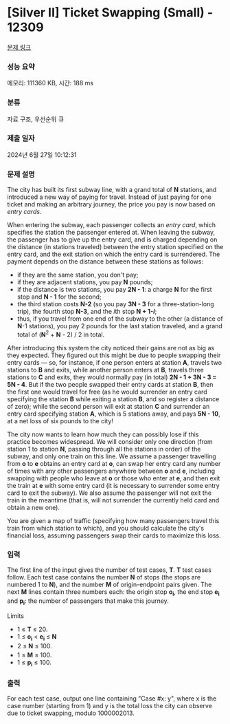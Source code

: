 # [Silver II] Ticket Swapping (Small) - 12309 

[문제 링크](https://www.acmicpc.net/problem/12309) 

### 성능 요약

메모리: 111360 KB, 시간: 188 ms

### 분류

자료 구조, 우선순위 큐

### 제출 일자

2024년 6월 27일 10:12:31

### 문제 설명

<p>The city has built its first subway line, with a grand total of <strong>N</strong> stations, and introduced a new way of paying for travel. Instead of just paying for one ticket and making an arbitrary journey, the price you pay is now based on <em>entry cards</em>.</p>

<p>When entering the subway, each passenger collects an <em>entry card</em>, which specifies the station the passenger entered at. When leaving the subway, the passenger has to give up the entry card, and is charged depending on the distance (in stations traveled) between the entry station specified on the entry card, and the exit station on which the entry card is surrendered. The payment depends on the distance between these stations as follows:</p>

<ul>
	<li>if they are the same station, you don't pay;</li>
	<li>if they are adjacent stations, you pay <strong>N</strong> pounds;</li>
	<li>if the distance is two stations, you pay <strong>2N - 1</strong>: a charge <strong>N</strong> for the first stop and <strong>N - 1</strong> for the second;</li>
	<li>the third station costs <strong>N-2</strong> (so you pay <strong>3N - 3</strong> for a three-station-long trip), the fourth stop <strong>N-3</strong>, and the <em>i</em>th stop <strong>N + 1-<em>i</em></strong>;</li>
	<li>thus, if you travel from one end of the subway to the other (a distance of <strong>N</strong>-1 stations), you pay 2 pounds for the last station traveled, and a grand total of (<strong>N</strong><sup>2</sup> + <strong>N</strong> - 2) / 2 in total.</li>
</ul>

<p> </p>

<p>After introducing this system the city noticed their gains are not as big as they expected. They figured out this might be due to people swapping their entry cards — so, for instance, if one person enters at station <strong>A</strong>, travels two stations to <strong>B</strong> and exits, while another person enters at <strong>B</strong>, travels three stations to <strong>C</strong> and exits, they would normally pay (in total) <strong>2N - 1 + 3N - 3 = 5N - 4</strong>. But if the two people swapped their entry cards at station <strong>B</strong>, then the first one would travel for free (as he would surrender an entry card specifying the station <strong>B</strong> while exiting a station <strong>B</strong>, and so register a distance of zero); while the second person will exit at station <strong>C</strong> and surrender an entry card specifying station <strong>A</strong>, which is 5 stations away, and pays <strong>5N - 10</strong>, at a net loss of six pounds to the city!</p>

<p>The city now wants to learn how much they can possibly lose if this practice becomes widespread. We will consider only one direction (from station 1 to station <strong>N</strong>, passing through all the stations in order) of the subway, and only one train on this line. We assume a passenger travelling from <strong>o</strong> to <strong>e</strong> obtains an entry card at <strong>o</strong>, can swap her entry card any number of times with any other passengers anywhere between <strong>o</strong> and <strong>e</strong>, including swapping with people who leave at <strong>o</strong> or those who enter at <strong>e</strong>, and then exit the train at <strong>e</strong> with some entry card (it is necessary to surrender some entry card to exit the subway). We also assume the passenger will not exit the train in the meantime (that is, will not surrender the currently held card and obtain a new one).</p>

<p>You are given a map of traffic (specifying how many passengers travel this train from which station to which), and you should calculate the city's financial loss, assuming passengers swap their cards to maximize this loss.</p>

### 입력 

 <p>The first line of the input gives the number of test cases, <strong>T</strong>. <strong>T</strong> test cases follow. Each test case contains the number <strong>N</strong> of stops (the stops are numbered 1 to <strong>N</strong>), and the number <strong>M</strong> of origin-endpoint pairs given. The next <strong>M</strong> lines contain three numbers each: the origin stop <strong>o</strong><strong><sub>i</sub></strong>, the end stop <strong>e</strong><strong><sub>i</sub></strong> and <strong>p</strong><strong><sub>i</sub></strong>: the number of passengers that make this journey.</p>

<p>Limits</p>

<ul>
	<li>1 ≤ <strong>T</strong> ≤ 20.</li>
	<li>1 ≤ <strong>o</strong><strong><sub>i</sub></strong> < <strong>e</strong><strong><sub>i</sub></strong> ≤ <strong>N</strong></li>
	<li><span style="line-height:1.6em">2 ≤ </span><strong style="line-height:1.6em">N</strong><span style="line-height:1.6em"> ≤ 100.</span></li>
	<li>1 ≤ <strong>M</strong> ≤ 100.</li>
	<li>1 ≤ <strong>p</strong><strong><sub>i</sub></strong> ≤ 100.</li>
</ul>

### 출력 

 <p>For each test case, output one line containing "Case #x: y", where x is the case number (starting from 1) and y is the total loss the city can observe due to ticket swapping, modulo 1000002013.</p>

